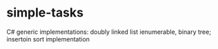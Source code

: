 # simple-tasks
C# generic implementations: doubly linked list ienumerable, binary tree; insertoin sort implementation
